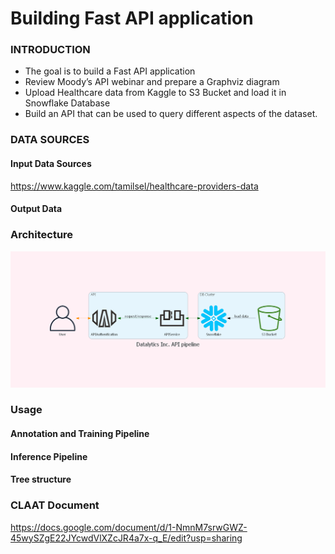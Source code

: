 # Building Fast API application

### INTRODUCTION

- The goal is to build a Fast API application
- Review Moody’s API webinar and prepare a Graphviz diagram
- Upload Healthcare data from Kaggle to S3 Bucket and load it in Snowflake Database
- Build an API that can be used to query different aspects of the dataset.





### DATA SOURCES
#### Input Data Sources

https://www.kaggle.com/tamilsel/healthcare-providers-data

#### Output Data 



### Architecture

![](mingrammer/datalytics_inc._api_pipeline.png)


### Usage



#### Annotation and Training Pipeline







####  Inference Pipeline




#### Tree structure




### CLAAT Document

https://docs.google.com/document/d/1-NmnM7srwGWZ-45wySZgE22JYcwdVlXZcJR4a7x-q_E/edit?usp=sharing

 
